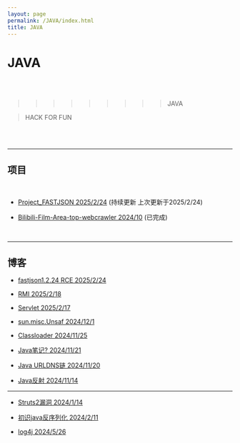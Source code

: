 ```yaml
---
layout: page
permalink: /JAVA/index.html
title: JAVA
---
```


# JAVA

<br><br>

>>>>>>>>>JAVA

>HACK FOR FUN 

<br><br>

-------------------------------

## 项目

<br>

* [Project_FASTJSON 2025/2/24](https://github.com/54huarui/fastjsonfileread-test-exp) (持续更新 上次更新于2025/2/24)

* [Bilibili-Film-Area-top-webcrawler 2024/10](https://github.com/54huarui/Bilibili-Film-Area-top-webcrawler) (已完成)

<br>

---------------------------------

## 博客



* [fastjson1.2.24 RCE 2025/2/24](https://54huarui.github.io/blogs/fastjson2)

* [RMI 2025/2/18](https://54huarui.github.io/blogs/cc1)

* [Servlet 2025/2/17](https://54huarui.github.io/blogs/servet)

* [sun.misc.Unsaf 2024/12/1](https://54huarui.github.io/blogs/sun.misc.Unsafe)

* [Classloader 2024/11/25](https://54huarui.github.io/blogs/loader)

* [Java笔记? 2024/11/21](https://54huarui.github.io/blogs/javabiji)

* [Java URLDNS链 2024/11/20](https://54huarui.github.io/blogs/javaud)

* [Java反射 2024/11/14](https://54huarui.github.io/blogs/javare)


------------------------------------

- [Struts2漏洞 2024/1/14](https://54huarui.github.io/blogs/java)

- [初识java反序列化 2024/2/11](https://54huarui.github.io/blogs/javax)

- [log4j 2024/5/26](https://54huarui.github.io/blogs/log4j)


